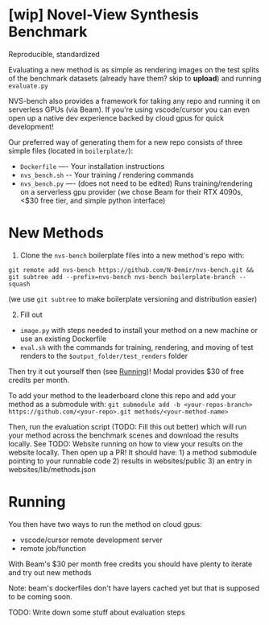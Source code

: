 # [wip] Novel-View Synthesis Benchmark
Reproducible, standardized


Evaluating a new method is as simple as rendering images on the test splits of the benchmark datasets (already have them? skip to **upload**) and running `evaluate.py`

NVS-bench also provides a framework for taking any repo and running it on serverless GPUs (via Beam). If you're using vscode/cursor you can even open up a native dev experience backed by cloud gpus for quick development!

Our preferred way of generating them for a new repo consists of three simple files (located in `boilerplate/`):

- `Dockerfile` —- Your installation instructions
- `nvs_bench.sh` -- Your training / rendering commands
- `nvs_bench.py` —- (does not need to be edited) Runs training/rendering on a serverless gpu provider (we chose Beam for their RTX 4090s, <$30 free tier, and simple python interface)

# New Methods

1) Clone the `nvs-bench` boilerplate files into a new method's repo with:
```
git remote add nvs-bench https://github.com/N-Demir/nvs-bench.git && git subtree add --prefix=nvs-bench nvs-bench boilerplate-branch --squash
```
(we use `git subtree` to make boilerplate versioning and distribution easier)

2) Fill out 
- `image.py` with steps needed to install your method on a new machine or use an existing Dockerfile
- `eval.sh` with the commands for training, rendering, and moving of test renders to the `$output_folder/test_renders` folder

Then try it out yourself then (see [Running](#Running))! Modal provides $30 of free credits per month.

To add your method to the leaderboard clone this repo and add your method as a submodule with:
`git submodule add -b <your-repos-branch> https://github.com/<your-repo>.git methods/<your-method-name>`

Then, run the evaluation script (TODO: Fill this out better) which will run your method across the benchmark scenes and download the results locally. See TODO: Website running on how to view your results on the website locally. Then open up a PR! It should have: 1) a method submodule pointing to your runnable code 2) results in websites/public 3) an entry in websites/lib/methods.json

# Running
You then have two ways to run the method on cloud gpus:
- vscode/cursor remote development server
- remote job/function

With Beam's $30 per month free credits you should have plenty to iterate and try out new methods

Note: beam's dockerfiles don't have layers cached yet but that is supposed to be coming soon.

TODO: Write down some stuff about evaluation steps